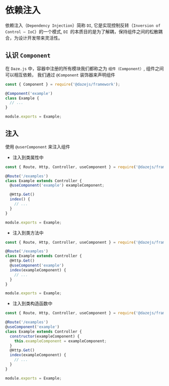# 依赖注入

依赖注入（`Dependency Injection`）简称 `DI`, 它是实现控制反转（`Inversion of Control – IoC`）的一个模式, `DI `的本质目的是为了解耦，保持组件之间的松散耦合，为设计开发带来灵活性。

## 认识 `Component`

在 `Daze.js` 中，容器中注册的所有模块我们都称之为 `组件（Component）`, 组件之间可以相互依赖， 我们通过 `@Component` 装饰器来声明组件

```js {3}
const { Component } = require('@dazejs/framework');

@Component('example')
class Example {
  // ...
}

module.exports = Example;
```

## 注入

使用 `@userComponent` 来注入组件

- 注入到类属性中

```js {5}
const { Route, Http, Controller, useComponent } = require('@dazejs/framework');

@Route('/examples')
class Example extends Controller {
  @useComponent('example') exampleComponent;

  @Http.Get()
  index() {
    // ...
  }
}

module.exports = Example;
```

- 注入到类方法中

```js {6}
const { Route, Http, Controller, useComponent } = require('@dazejs/framework');

@Route('/examples')
class Example extends Controller {
  @Http.Get()
  @useComponent('example')
  index(exampleComponent) {
    // ...
  }
}

module.exports = Example;
```

- 注入到类构造函数中

```js {4}
const { Route, Http, Controller, useComponent } = require('@dazejs/framework');

@Route('/examples')
@useComponent('example')
class Example extends Controller {
  constructor(exampleComponent) {
    this.exampleComponent = exampleComponent;
  }
  @Http.Get()
  index(exampleComponent) {
    // ...
  }
}

module.exports = Example;
```